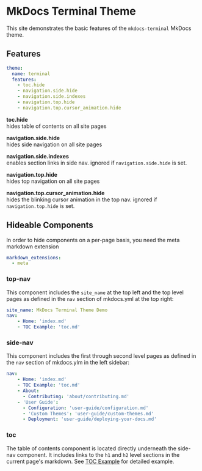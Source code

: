 # MkDocs Terminal Theme

This site demonstrates the basic features of the `mkdocs-terminal` MkDocs theme.

## Features

```yaml
theme:
  name: terminal
  features:
    - toc.hide
    - navigation.side.hide
    - navigation.side.indexes
    - navigation.top.hide
    - navigation.top.cursor_animation.hide
```
**toc.hide**  
hides table of contents on all site pages

**navigation.side.hide**  
hides side navigation on all site pages

**navigation.side.indexes**  
enables section links in side nav.  ignored if `navigation.side.hide` is set.

**navigation.top.hide**  
hides top navigation on all site pages

**navigation.top.cursor_animation.hide**  
hides the blinking cursor animation in the top nav.  ignored if `navigation.top.hide` is set.

## Hideable Components
In order to hide components on a per-page basis, you need the meta markdown extension
```mkdocs.yml
markdown_extensions:
  - meta
```
### top-nav
This component includes the `site_name` at the top left and the top level pages as defined in the `nav` section of mkdocs.yml at the top right:

```yaml
site_name: MkDocs Terminal Theme Demo
nav:
    - Home: 'index.md'
    - TOC Example: 'toc.md'
```

### side-nav
This component includes the first through second level pages as defined in the `nav` section of mkdocs.ylm in the left sidebar:

```yaml
nav:
    - Home: 'index.md'
    - TOC Example: 'toc.md'
    - About: 
      - Contributing: 'about/contributing.md'
    - 'User Guide':
      - Configuration: 'user-guide/configuration.md'
      - 'Custom Themes': 'user-guide/custom-themes.md'
      - Deployment: 'user-guide/deploying-your-docs.md'
```

### toc
The table of contents component is located directly underneath the side-nav component.  It includes links to the `h1` and `h2` level sections in the current page's markdown.  See [TOC Example](toc) for detailed example.

